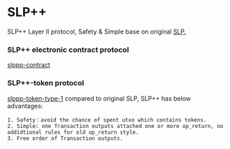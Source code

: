 # SLP++
SLP++ Layer II protocol, Safety & Simple base on original  [SLP.](https://github.com/simpleledger/slp-specifications)  

### SLP++ electronic contract protocol
[slppp-contract](./slppp-contract-1.md)

### SLP++-token protocol
[slppp-token-type-1](./slppp-token-type-1.md) compared to original SLP, SLP++ has below advantages:
```
1. Safety：avoid the chance of spent utxo which contains tokens.
2. Simple: one Transaction outputs attached one or more op_return, no addidtional rules for old op_return style.
3. Free order of Transaction outputs.
```
